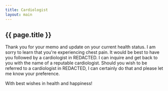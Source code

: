 ```yaml
---
title: Cardiologist
layout: main
---
```


## {{ page.title }}

Thank you for your memo and update on your current health status. I am
sorry to learn that you're experiencing chest pain. It would be best to
have you followed by a cardiologist in REDACTED. I can inquire and get
back to you with the name of a reputable cardiologist. Should you wish 
to be referred to a cardiologist in REDACTED, I can certainly do that 
and please let me know your preference.

With best wishes in health and happiness!
